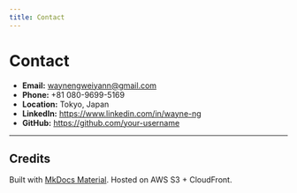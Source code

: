 ```yaml
---
title: Contact
---
```


# Contact

- **Email:** [waynengweiyann@gmail.com](mailto:waynengweiyann@gmail.com)
- **Phone:** +81 080-9699-5169
- **Location:** Tokyo, Japan
- **LinkedIn:** https://www.linkedin.com/in/wayne-ng
- **GitHub:** https://github.com/your-username

---

## Credits
Built with [MkDocs Material](https://squidfunk.github.io/mkdocs-material/). Hosted on AWS S3 + CloudFront.
